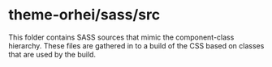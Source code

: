 # theme-orhei/sass/src

This folder contains SASS sources that mimic the component-class hierarchy. These files
are gathered in to a build of the CSS based on classes that are used by the build.
